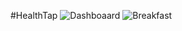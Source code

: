 #HealthTap
![Dashboaard](https://github.com/user-attachments/assets/965a7e74-fb31-4e11-a6fb-e6de20e84b73)
![Breakfast](https://github.com/user-attachments/assets/a1ed337a-c031-4872-b9b0-70e15d5a56f6)
